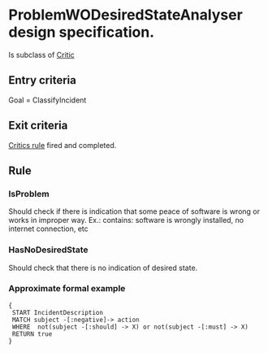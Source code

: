 # ProblemWODesiredStateAnalyser design specification.

Is subclass of [Critic](critics.md)

## Entry criteria

Goal = ClassifyIncident

## Exit criteria

[Critics rule](critics.md#rule) fired and completed.

## Rule

### IsProblem
Should check if there is indication that some peace of software is wrong or works in improper way.
Ex.: contains: software is wrongly installed, no internet connection, etc

### HasNoDesiredState
Should check that there is no indication of desired state.


### Approximate formal example
```
{
 START IncidentDescription
 MATCH subject -[:negative]-> action
 WHERE  not(subject -[:should] -> X) or not(subject -[:must] -> X)
 RETURN true
}
```
